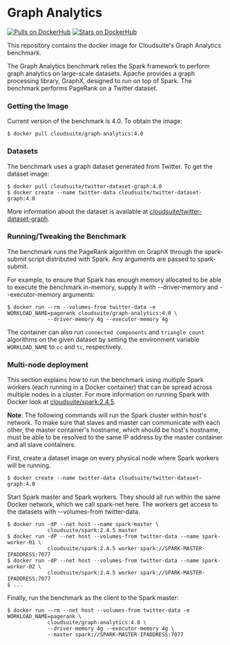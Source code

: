 # Graph Analytics #

[![Pulls on DockerHub][dhpulls]][dhrepo]
[![Stars on DockerHub][dhstars]][dhrepo]

This repository contains the docker image for Cloudsuite's Graph Analytics benchmark.

The Graph Analytics benchmark relies the Spark framework to perform graph analytics on large-scale datasets. Apache provides a graph processing library, GraphX, designed to run on top of Spark. The benchmark performs PageRank on a Twitter dataset.

### Getting the Image

Current version of the benchmark is 4.0. To obtain the image:

    $ docker pull cloudsuite/graph-analytics:4.0

### Datasets

The benchmark uses a graph dataset generated from Twitter. To get the dataset image:

    $ docker pull cloudsuite/twitter-dataset-graph:4.0
    $ docker create --name twitter-data cloudsuite/twitter-dataset-graph:4.0

More information about the dataset is available at
[cloudsuite/twitter-dataset-graph][ml-dhrepo].

### Running/Tweaking the Benchmark

The benchmark runs the PageRank algorithm on GraphX through the spark-submit script distributed with Spark. Any arguments are passed to spark-submit.

For example, to ensure that Spark has enough memory allocated to be able to execute the benchmark in-memory, supply it with --driver-memory and  --executor-memory arguments:

    $ docker run --rm --volumes-from twitter-data -e WORKLOAD_NAME=pagerank cloudsuite/graph-analytics:4.0 \
                 --driver-memory 4g --executor-memory 4g
The container can also run `connected components` and `triangle count` algorithms on the given dataset by setting the environment variable `WORKLOAD_NAME` to `cc` and `tc`, respectively.
### Multi-node deployment

This section explains how to run the benchmark using multiple Spark
workers (each running in a Docker container) that can be spread across
multiple nodes in a cluster. For more information on running Spark
with Docker look at [cloudsuite/spark:2.4.5][spark-dhrepo].

**Note**: The following commands will run the Spark cluster within host's network. To make sure that slaves and master can communicate with each other, the master container's hostname, which should be host's hostname, must be able to be resolved to the same IP address by the master container and all slave containers. 

First, create a dataset image on every physical node where Spark
workers will be running.

    $ docker create --name twitter-data cloudsuite/twitter-dataset-graph:4.0

Start Spark master and Spark workers. They should all run within the same Docker network, which we call spark-net here. The workers get access to the datasets with --volumes-from twitter-data.

    $ docker run -dP --net host --name spark-master \
                 cloudsuite/spark:2.4.5 master
    $ docker run -dP --net host --volumes-from twitter-data --name spark-worker-01 \
                 cloudsuite/spark:2.4.5 worker spark://SPARK-MASTER-IPADDRESS:7077
    $ docker run -dP --net host --volumes-from twitter-data --name spark-worker-02 \
                 cloudsuite/spark:2.4.5 worker spark://SPARK-MASTER-IPADDRESS:7077
    $ ...

Finally, run the benchmark as the client to the Spark master:

    $ docker run --rm --net host --volumes-from twitter-data -e WORKLOAD_NAME=pagerank \
                 cloudsuite/graph-analytics:4.0 \
                 --driver-memory 4g --executor-memory 4g \
                 --master spark://SPARK-MASTER-IPADDRESS:7077

[dhrepo]: https://hub.docker.com/r/cloudsuite/graph-analytics/ "DockerHub Page"
[dhpulls]: https://img.shields.io/docker/pulls/cloudsuite/graph-analytics.svg "Go to DockerHub Page"
[dhstars]: https://img.shields.io/docker/stars/cloudsuite/graph-analytics.svg "Go to DockerHub Page"
[ml-dhrepo]: https://hub.docker.com/r/cloudsuite/twitter-dataset-graph/
[spark-dhrepo]: https://hub.docker.com/r/cloudsuite/spark/
